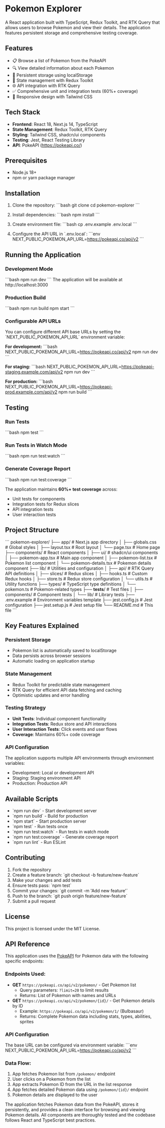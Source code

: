 # Pokemon Explorer

A React application built with TypeScript, Redux Toolkit, and RTK Query that allows users to browse Pokemon and view their details. The application features persistent storage and comprehensive testing coverage.

## Features

- 📋 Browse a list of Pokemon from the PokeAPI
- 🔍 View detailed information about each Pokemon
- 💾 Persistent storage using localStorage
- 🔄 State management with Redux Toolkit
- 🌐 API integration with RTK Query
- ✅ Comprehensive unit and integration tests (60%+ coverage)
- 📱 Responsive design with Tailwind CSS

## Tech Stack

- **Frontend**: React 18, Next.js 14, TypeScript
- **State Management**: Redux Toolkit, RTK Query
- **Styling**: Tailwind CSS, shadcn/ui components
- **Testing**: Jest, React Testing Library
- **API**: PokeAPI (https://pokeapi.co/)

## Prerequisites

- Node.js 18+
- npm or yarn package manager

## Installation

1. Clone the repository:
   \`\`\`bash
   git clone <repository-url>
   cd pokemon-explorer
   \`\`\`

2. Install dependencies:
   \`\`\`bash
   npm install
   \`\`\`

3. Create environment file:
   \`\`\`bash
   cp .env.example .env.local
   \`\`\`

4. Configure the API URL in \`.env.local\`:
   \`\`\`env
   NEXT_PUBLIC_POKEMON_API_URL=https://pokeapi.co/api/v2
   \`\`\`

## Running the Application

### Development Mode

\`\`\`bash
npm run dev
\`\`\`
The application will be available at http://localhost:3000

### Production Build

\`\`\`bash
npm run build
npm start
\`\`\`

### Configurable API URLs

You can configure different API base URLs by setting the \`NEXT_PUBLIC_POKEMON_API_URL\` environment variable:

**For development:**
\`\`\`bash
NEXT_PUBLIC_POKEMON_API_URL=https://pokeapi.co/api/v2 npm run dev
\`\`\`

**For staging:**
\`\`\`bash
NEXT_PUBLIC_POKEMON_API_URL=https://pokeapi-staging.example.com/api/v2 npm run dev
\`\`\`

**For production:**
\`\`\`bash
NEXT_PUBLIC_POKEMON_API_URL=https://pokeapi-prod.example.com/api/v2 npm run build
\`\`\`

## Testing

### Run Tests

\`\`\`bash
npm test
\`\`\`

### Run Tests in Watch Mode

\`\`\`bash
npm run test:watch
\`\`\`

### Generate Coverage Report

\`\`\`bash
npm run test:coverage
\`\`\`

The application maintains **60%+ test coverage** across:

- Unit tests for components
- Integration tests for Redux slices
- API integration tests
- User interaction tests

## Project Structure

\`\`\`
pokemon-explorer/
├── app/ # Next.js app directory
│ ├── globals.css # Global styles
│ ├── layout.tsx # Root layout
│ └── page.tsx # Home page
├── components/ # React components
│ ├── ui/ # shadcn/ui components
│ ├── pokemon-app.tsx # Main app component
│ ├── pokemon-list.tsx # Pokemon list component
│ └── pokemon-details.tsx # Pokemon details component
├── lib/ # Utilities and configuration
│ ├── api/ # RTK Query API definitions
│ ├── slices/ # Redux slices
│ ├── hooks.ts # Custom Redux hooks
│ ├── store.ts # Redux store configuration
│ └── utils.ts # Utility functions
├── types/ # TypeScript type definitions
│ └── pokemon.ts # Pokemon-related types
├── **tests**/ # Test files
│ ├── components/ # Component tests
│ └── lib/ # Library tests
├── .env.example # Environment variables template
├── jest.config.js # Jest configuration
├── jest.setup.js # Jest setup file
└── README.md # This file
\`\`\`

## Key Features Explained

### Persistent Storage

- Pokemon list is automatically saved to localStorage
- Data persists across browser sessions
- Automatic loading on application startup

### State Management

- Redux Toolkit for predictable state management
- RTK Query for efficient API data fetching and caching
- Optimistic updates and error handling

### Testing Strategy

- **Unit Tests**: Individual component functionality
- **Integration Tests**: Redux store and API interactions
- **User Interaction Tests**: Click events and user flows
- **Coverage**: Maintains 60%+ code coverage

### API Configuration

The application supports multiple API environments through environment variables:

- Development: Local or development API
- Staging: Staging environment API
- Production: Production API

## Available Scripts

- \`npm run dev\` - Start development server
- \`npm run build\` - Build for production
- \`npm start\` - Start production server
- \`npm test\` - Run tests once
- \`npm run test:watch\` - Run tests in watch mode
- \`npm run test:coverage\` - Generate coverage report
- \`npm run lint\` - Run ESLint

## Contributing

1. Fork the repository
2. Create a feature branch: \`git checkout -b feature/new-feature\`
3. Make your changes and add tests
4. Ensure tests pass: \`npm test\`
5. Commit your changes: \`git commit -m 'Add new feature'\`
6. Push to the branch: \`git push origin feature/new-feature\`
7. Submit a pull request

## License

This project is licensed under the MIT License.

## API Reference

This application uses the [PokeAPI](https://pokeapi.co/) for Pokemon data with the following specific endpoints:

### Endpoints Used:

- **GET** `https://pokeapi.co/api/v2/pokemon/` - Get Pokemon list
  - Query parameters: `?limit=20` to limit results
  - Returns: List of Pokemon with names and URLs
- **GET** `https://pokeapi.co/api/v2/pokemon/{id}/` - Get Pokemon details by ID
  - Example: `https://pokeapi.co/api/v2/pokemon/1/` (Bulbasaur)
  - Returns: Complete Pokemon data including stats, types, abilities, sprites

### API Configuration

The base URL can be configured via environment variable:
\`\`\`env
NEXT_PUBLIC_POKEMON_API_URL=https://pokeapi.co/api/v2
\`\`\`

### Data Flow:

1. App fetches Pokemon list from `/pokemon/` endpoint
2. User clicks on a Pokemon from the list
3. App extracts Pokemon ID from the URL in the list response
4. App fetches detailed Pokemon data using `/pokemon/{id}/` endpoint
5. Pokemon details are displayed to the user

The application fetches Pokemon data from the PokeAPI, stores it persistently, and provides a clean interface for browsing and viewing Pokemon details. All components are thoroughly tested and the codebase follows React and TypeScript best practices.
